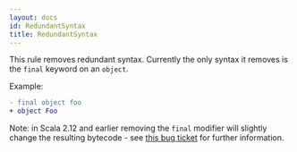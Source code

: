 ```yaml
---
layout: docs
id: RedundantSyntax
title: RedundantSyntax
---
```


This rule removes redundant syntax. Currently the only syntax it removes is the `final` keyword on an `object`.

Example:

```diff
- final object foo
+ object Foo
```

Note: in Scala 2.12 and earlier removing the `final` modifier will slightly change the resulting bytecode - see [this bug ticket](https://github.com/scala/bug/issues/11094) for further information.